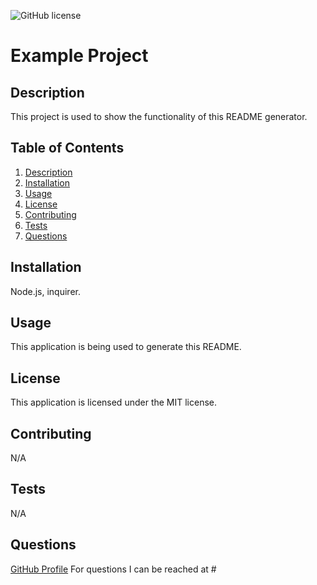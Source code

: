 ![GitHub license](https://img.shields.io/badge/license-MIT-Black.svg)
  # Example Project

  ## Description
  This project is used to show the functionality of this README generator.

  ## Table of Contents
  1. [Description](#description)
  2. [Installation](#installation)
  3. [Usage](#usage)
  4. [License](#license)
  5. [Contributing](#contributing)
  6. [Tests](#tests)
  7. [Questions](#questions)

  ## Installation
  Node.js, inquirer.

  ## Usage
  This application is being used to generate this README.

  ## License
  This application is licensed under the MIT license.

  ## Contributing
  N/A

  ## Tests
  N/A

  ## Questions
  <a href="https://github.com/#">GitHub Profile</a>
  For questions I can be reached at #
